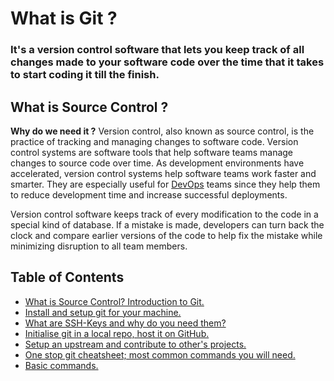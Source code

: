 # What is Git ?
### It's a version control software that lets you keep track of all changes made to your software code over the time that it takes to start coding it till the finish.

## What is Source Control ?
**Why do we need it ?**
Version control, also known as source control, is the practice of tracking and managing changes to software code. Version control systems are software tools that help software teams manage changes to source code over time. As development environments have accelerated, version control systems help software teams work faster and smarter. They are especially useful for [DevOps](https://www.atlassian.com/devops/what-is-devops) teams since they help them to reduce development time and increase successful deployments.

Version control software keeps track of every modification to the code in a special kind of database. If a mistake is made, developers can turn back the clock and compare earlier versions of the code to help fix the mistake while minimizing disruption to all team members.

## Table of Contents
- [What is Source Control? Introduction to Git.](./README.md)
- [Install and setup git for your machine.](./assets/install.md)
- [What are SSH-Keys and why do you need them?](./assets/ssh-keys.md)
- [Initialise git in a local repo, host it on GitHub.](./assets/git-init.md)
- [Setup an upstream and contribute to other's projects.](./assets/contribute.md)
- [One stop git cheatsheet; most common commands you will need.](./assets/Git-Cheatsheet.pdf)
- [Basic commands.](./assets/commands.md)
